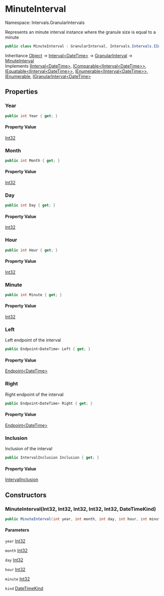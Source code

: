 # MinuteInterval

Namespace: Intervals.GranularIntervals

Represents an minute interval instance where the granule size is equal to a minute

```csharp
public class MinuteInterval : GranularInterval, Intervals.Intervals.IInterval`1[[System.DateTime, System.Private.CoreLib, Version=6.0.0.0, Culture=neutral, PublicKeyToken=7cec85d7bea7798e]], System.IComparable`1[[Intervals.Intervals.IInterval`1[[System.DateTime, System.Private.CoreLib, Version=6.0.0.0, Culture=neutral, PublicKeyToken=7cec85d7bea7798e]], Intervals, Version=1.2.1.0, Culture=neutral, PublicKeyToken=null]], System.IEquatable`1[[Intervals.Intervals.IInterval`1[[System.DateTime, System.Private.CoreLib, Version=6.0.0.0, Culture=neutral, PublicKeyToken=7cec85d7bea7798e]], Intervals, Version=1.2.1.0, Culture=neutral, PublicKeyToken=null]], System.Collections.Generic.IEnumerable`1[[Intervals.Intervals.IInterval`1[[System.DateTime, System.Private.CoreLib, Version=6.0.0.0, Culture=neutral, PublicKeyToken=7cec85d7bea7798e]], Intervals, Version=1.2.1.0, Culture=neutral, PublicKeyToken=null]], System.Collections.IEnumerable, IGranularInterval`1
```

Inheritance [Object](https://docs.microsoft.com/en-us/dotnet/api/system.object) → [Interval&lt;DateTime&gt;](./intervals.intervals.interval-1.md) → [GranularInterval](./intervals.granularintervals.granularinterval.md) → [MinuteInterval](./intervals.granularintervals.minuteinterval.md)<br>
Implements [IInterval&lt;DateTime&gt;](./intervals.intervals.iinterval-1.md), [IComparable&lt;IInterval&lt;DateTime&gt;&gt;](https://docs.microsoft.com/en-us/dotnet/api/system.icomparable-1), [IEquatable&lt;IInterval&lt;DateTime&gt;&gt;](https://docs.microsoft.com/en-us/dotnet/api/system.iequatable-1), [IEnumerable&lt;IInterval&lt;DateTime&gt;&gt;](https://docs.microsoft.com/en-us/dotnet/api/system.collections.generic.ienumerable-1), [IEnumerable](https://docs.microsoft.com/en-us/dotnet/api/system.collections.ienumerable), [IGranularInterval&lt;DateTime&gt;](./intervals.granularintervals.igranularinterval-1.md)

## Properties

### **Year**

```csharp
public int Year { get; }
```

#### Property Value

[Int32](https://docs.microsoft.com/en-us/dotnet/api/system.int32)<br>

### **Month**

```csharp
public int Month { get; }
```

#### Property Value

[Int32](https://docs.microsoft.com/en-us/dotnet/api/system.int32)<br>

### **Day**

```csharp
public int Day { get; }
```

#### Property Value

[Int32](https://docs.microsoft.com/en-us/dotnet/api/system.int32)<br>

### **Hour**

```csharp
public int Hour { get; }
```

#### Property Value

[Int32](https://docs.microsoft.com/en-us/dotnet/api/system.int32)<br>

### **Minute**

```csharp
public int Minute { get; }
```

#### Property Value

[Int32](https://docs.microsoft.com/en-us/dotnet/api/system.int32)<br>

### **Left**

Left endpoint of the interval

```csharp
public Endpoint<DateTime> Left { get; }
```

#### Property Value

[Endpoint&lt;DateTime&gt;](./intervals.points.endpoint-1.md)<br>

### **Right**

Right endpoint of the interval

```csharp
public Endpoint<DateTime> Right { get; }
```

#### Property Value

[Endpoint&lt;DateTime&gt;](./intervals.points.endpoint-1.md)<br>

### **Inclusion**

Inclusion of the interval

```csharp
public IntervalInclusion Inclusion { get; }
```

#### Property Value

[IntervalInclusion](./intervals.intervals.intervalinclusion.md)<br>

## Constructors

### **MinuteInterval(Int32, Int32, Int32, Int32, Int32, DateTimeKind)**

```csharp
public MinuteInterval(int year, int month, int day, int hour, int minute, DateTimeKind kind)
```

#### Parameters

`year` [Int32](https://docs.microsoft.com/en-us/dotnet/api/system.int32)<br>

`month` [Int32](https://docs.microsoft.com/en-us/dotnet/api/system.int32)<br>

`day` [Int32](https://docs.microsoft.com/en-us/dotnet/api/system.int32)<br>

`hour` [Int32](https://docs.microsoft.com/en-us/dotnet/api/system.int32)<br>

`minute` [Int32](https://docs.microsoft.com/en-us/dotnet/api/system.int32)<br>

`kind` [DateTimeKind](https://docs.microsoft.com/en-us/dotnet/api/system.datetimekind)<br>
